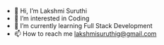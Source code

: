 - 👋 Hi, I’m Lakshmi Suruthi
- 👀 I’m interested in Coding
- 🌱 I’m currently learning Full Stack Development
- 📫 How to reach me lakshmisuruthig@gmail.com

<!---
lakshmisuruthig/lakshmisuruthig is a ✨ special ✨ repository because its `README.md` (this file) appears on your GitHub profile.
You can click the Preview link to take a look at your changes.
--->
